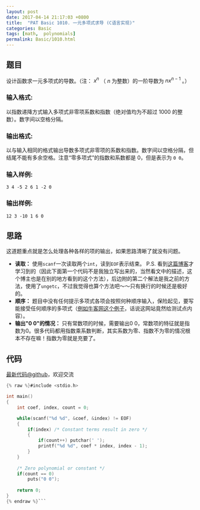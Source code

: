 ```yaml
---
layout: post
date: 2017-04-14 21:17:03 +0800
title:  "PAT Basic 1010. 一元多项式求导 (C语言实现)"
categories: Basic
tags: [math,  polynomials]
permalink: Basic/1010.html
---
```


## 题目

设计函数求一元多项式的导数。（注： $x^n$ （ $n$ 为整数）的一阶导数为 $n x^{n-1}$ 。）

### 输入格式:

以指数递降方式输入多项式非零项系数和指数（绝对值均为不超过 1000 的整数）。数字间以空格分隔。

### 输出格式:

以与输入相同的格式输出导数多项式非零项的系数和指数。数字间以空格分隔，但结尾不能有多余空格。注意“零多项式”的指数和系数都是 0，但是表示为 `0 0`。

### 输入样例:

    
    
    3 4 -5 2 6 1 -2 0
    

### 输出样例:

    
    
    12 3 -10 1 6 0
    



## 思路


这道题重点就是怎么处理各种各样的项的输出，如果思路清晰了就没有问题。
- **读取：** 使用`scanf`一次读取两个`int`，读到`EOF`表示结束。
P.S. 看到[这篇博客](http://blog.csdn.net/xtzmm1215/article/details/38408583)才学习到的（因此下面第一个代码不是我独立写出来的，当然看文中的描述，这个博主也是在别的地方看到的这个方法），后边附的第二个解法是我之前的方法，使用了`ungetc`，不过我觉得也算个方法吧～～只有换行的时候还是极好的。
- **顺序：** 题目中没有任何提示多项式各项会按照何种顺序输入，保险起见，要写能接受任何顺序的多项式（[例如牛客网这个例子](https://uploadfiles.nowcoder.com/images/20160606/344844_1465210468549_0B86F9634741D02D711276ABB9436874)，话说这网站竟然给测试点内容）。
- **输出"0 0"的情况：** 只有常数项的时候，需要输出0 0，常数项的特征就是指数为0。很多代码都用指数乘系数判断，其实系数为零、指数不为零的情况根本不存在嘛！指数为零就是充要了。

## 代码

[最新代码@github](https://github.com/OliverLew/PAT/blob/master/PATBasic/1010.c)，欢迎交流
```c
{% raw %}#include <stdio.h>

int main()
{
    int coef, index, count = 0;

    while(scanf("%d %d", &coef, &index) != EOF) 
    {
        if(index) /* Constant terms result in zero */
        {
            if(count++) putchar(' ');
            printf("%d %d", coef * index, index - 1);
        }
    }
    
    /* Zero polynomial or constant */
    if(count == 0) 
        puts("0 0");
    
    return 0;
}
{% endraw %}```
